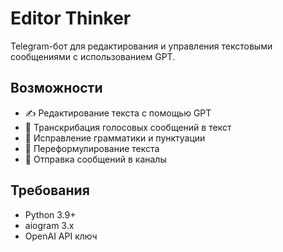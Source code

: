# Editor Thinker

Telegram-бот для редактирования и управления текстовыми сообщениями с использованием GPT.

## Возможности

- ✍️ Редактирование текста с помощью GPT
- 🎤 Транскрибация голосовых сообщений в текст
- 📝 Исправление грамматики и пунктуации
- 🔄 Переформулирование текста
- 📨 Отправка сообщений в каналы

## Требования
- Python 3.9+
- aiogram 3.x
- OpenAI API ключ